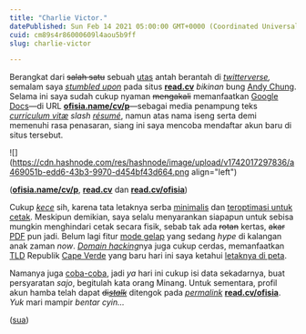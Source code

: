 ```yaml
---
title: "Charlie Victor."
datePublished: Sun Feb 14 2021 05:00:00 GMT+0000 (Coordinated Universal Time)
cuid: cm89s4r86000609l4aou5b9ff
slug: charlie-victor

---
```


Berangkat dari <s>salah satu</s> sebuah [utas](https://kbbi.kemdikbud.go.id/entri/utas) antah berantah di [*twitterverse*](https://en.wiktionary.org/wiki/Twitterverse#Proper_noun)*,* semalam saya [*stumbled upon*](https://en.wiktionary.org/wiki/stumble_upon#Verb) pada situs [**read.cv**](http://read.cv) *bikinan* bung [Andy Chung](https://andychung.me). Selama ini saya sudah cukup nyaman <s>mengakali</s> memanfaatkan [Google Docs](https://en.wikipedia.org/wiki/Google_Docs)—di URL [**ofisia.name/cv/p**](http://ofisia.name/cv/p---sebagai)—sebagai media penampung teks [*curriculum vitæ*](https://en.wiktionary.org/wiki/curriculum_vitae#Noun) *slash* [*résumé*](https://en.wiktionary.org/wiki/resume#Noun), namun atas nama iseng serta demi memenuhi rasa penasaran, siang ini saya mencoba mendaftar akun baru di situs tersebut.

![](https://cdn.hashnode.com/res/hashnode/image/upload/v1742017297836/a469051b-edd6-43b3-9970-d454bf43d664.png align="left")

([**ofisia.name/cv/p**](http://ofisia.name/cv/p), [**read.cv**](http://read.cv) dan [**read.cv/ofisia**](http://read.cv/ofisia))

Cukup [*kece*](https://kbbi.kemdikbud.go.id/entri/kece) sih, karena tata letaknya serba [minimalis](https://instagram.com/p/CJcOH5qDsxL) dan [teroptimasi untuk cetak](https://instagram.com/p/CJcRGhoDd-G). Meskipun demikian, saya selalu menyarankan siapapun untuk sebisa mungkin menghindari cetak secara fisik, sebab tak ada <s>rotan</s> kertas, <s>akar</s> [PDF](https://en.wikipedia.org/wiki/PDF) pun jadi. Belum lagi fitur [mode gelap](https://instagram.com/p/CJcTE4wDSU_) yang sedang *hype* di kalangan anak zaman *now*. [*Domain hacking*](https://en.wikipedia.org/wiki/Domain_hack)nya juga cukup cerdas, memanfaatkan [TLD](https://en.wikipedia.org/wiki/Top-level_domain) Republik [Cape Verde](https://en.wikipedia.org/wiki/Cape_Verde) yang baru hari ini saya ketahui [letaknya di peta](https://www.google.com/maps/place/Cape+Verde/).

Namanya juga [coba-coba](https://www.kompasiana.com/hr76211/5817ffe78f7e614a0f022289/ingat-cap-lang-ingat-buat-anak-kok-cobacoba?page=all), jadi *ya* hari ini cukup isi data sekadarnya, buat persyaratan *sajo*, begitulah kata orang Minang. Untuk sementara, profil akun hamba telah dapat <s>di</s>[*<s>stalk</s>*](https://en.wiktionary.org/wiki/stalk#Verb) ditengok pada [*permalink*](https://en.wiktionary.org/wiki/permalink#Noun) [**read.cv/ofisia**](http://read.cv/ofisia). *Yuk* mari mampir *bentar cyin...*

([sua](https://sua.ist))